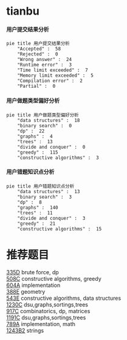 # tianbu

<!-- tabs:start -->



#### **用户提交结果分析**

```mermaid
pie title 用户提交结果分析
    "Accepted" :  58
    "Rejected" :  0
    "Wrong answer" :  24
    "Runtime error" :  3
    "Time limit exceeded" :  7
    "Memory limit exceeded" :  5
    "Compilation error" :  2
    "Partial" :  0
```

#### **用户做题类型偏好分析**

```mermaid
pie title 用户做题类型偏好分析
    "data structures" :  18
    "binary search" :  0
    "dp" :  22
    "graphs" :  4
    "trees" :  13
    "divide and conquer" :  0
    "greedy" :  115
    "constructive algorithms" :  3
```
#### **用户错题知识点分析**

```mermaid
pie title 用户错题知识点分析
    "data structures" :  13
    "binary search" :  3
    "dp" :  8
    "graphs" :  140
    "trees" :  11
    "divide and conquer" :  3
    "greedy" :  21
    "constructive algorithms" :  15
```



<!-- tabs:end -->
# 推荐题目
[335D](https://codeforces.com/contest/335/problem/D)		brute force,
                        dp		  
[508C](https://codeforces.com/contest/508/problem/C)		constructive algorithms,
                        greedy		  
[604A](https://codeforces.com/contest/604/problem/A)		implementation		  
[388E](https://codeforces.com/contest/388/problem/E)		geometry		  
[543E](https://codeforces.com/contest/543/problem/E)		constructive algorithms,
                        data structures		  
[1230C](https://codeforces.com/contest/1230/problem/C)		dsu,graphs,sortings,trees		  
[917C](https://codeforces.com/contest/917/problem/C)		combinatorics,
                        dp,
                        matrices		  
[1191C](https://codeforces.com/contest/1191/problem/C)		dsu,graphs,sortings,trees		  
[789A](https://codeforces.com/contest/789/problem/A)		implementation,
                        math		  
[1243B2](https://codeforces.com/contest/1243B/problem/2)		strings		  
